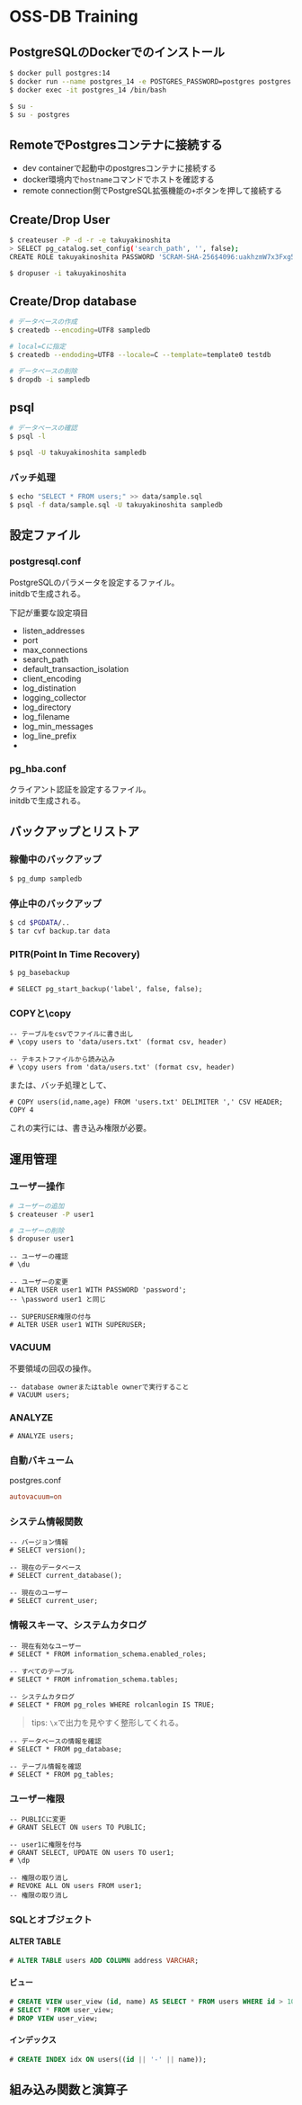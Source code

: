 # OSS-DB Training

## PostgreSQLのDockerでのインストール

```bash
$ docker pull postgres:14
$ docker run --name postgres_14 -e POSTGRES_PASSWORD=postgres postgres:14
$ docker exec -it postgres_14 /bin/bash
```

```bash
$ su -
$ su - postgres
```

## RemoteでPostgresコンテナに接続する

- dev containerで起動中のpostgresコンテナに接続する
- docker環境内で`hostname`コマンドでホストを確認する
- remote connection側でPostgreSQL拡張機能の`+`ボタンを押して接続する
  



## Create/Drop User

```bash
$ createuser -P -d -r -e takuyakinoshita
> SELECT pg_catalog.set_config('search_path', '', false);
CREATE ROLE takuyakinoshita PASSWORD 'SCRAM-SHA-256$4096:uakhzmW7x3Fxg5j8xkoInw==$bkntI8l75X/k3YNQ31bFvd6YXgzZRMgyMiU3MlVXt5U=:3XjiIHxJQCeEPZB3RVGZuhLhPGsOqTNPPAuLnBfmAhk=' NOSUPERUSER CREATEDB CREATEROLE INHERIT LOGIN;
```

```bash
$ dropuser -i takuyakinoshita
```

## Create/Drop database
```bash
# データベースの作成
$ createdb --encoding=UTF8 sampledb

# local=Cに指定
$ createdb --endoding=UTF8 --locale=C --template=template0 testdb
```



```bash
# データベースの削除
$ dropdb -i sampledb
```

## psql

```bash
# データベースの確認
$ psql -l
```

```bash
$ psql -U takuyakinoshita sampledb
```

### バッチ処理

```bash
$ echo "SELECT * FROM users;" >> data/sample.sql
$ psql -f data/sample.sql -U takuyakinoshita sampledb
```


## 設定ファイル

### postgresql.conf
PostgreSQLのパラメータを設定するファイル。  
initdbで生成される。  

下記が重要な設定項目

- listen_addresses
- port
- max_connections
- search_path
- default_transaction_isolation
- client_encoding
- log_distination
- logging_collector
- log_directory
- log_filename
- log_min_messages
- log_line_prefix
- 

### pg_hba.conf
クライアント認証を設定するファイル。  
initdbで生成される。  


## バックアップとリストア

### 稼働中のバックアップ
```bash
$ pg_dump sampledb
```

### 停止中のバックアップ
```bash
$ cd $PGDATA/..
$ tar cvf backup.tar data
```

### PITR(Point In Time Recovery)

```bash
$ pg_basebackup
```

```postgres
# SELECT pg_start_backup('label', false, false);
```

### COPYと\copy
```postgres
-- テーブルをcsvでファイルに書き出し
# \copy users to 'data/users.txt' (format csv, header)
```

```postgres
-- テキストファイルから読み込み
# \copy users from 'data/users.txt' (format csv, header)
```

または、バッチ処理として、
```postgres
# COPY users(id,name,age) FROM 'users.txt' DELIMITER ',' CSV HEADER;
COPY 4
```
これの実行には、書き込み権限が必要。 



## 運用管理

### ユーザー操作
```bash
# ユーザーの追加
$ createuser -P user1

# ユーザーの削除
$ dropuser user1

```

```postgres
-- ユーザーの確認
# \du
```

```postgres
-- ユーザーの変更
# ALTER USER user1 WITH PASSWORD 'password';
-- \password user1 と同じ

-- SUPERUSER権限の付与
# ALTER USER user1 WITH SUPERUSER;
```

### VACUUM

不要領域の回収の操作。

```postgres
-- database ownerまたはtable ownerで実行すること
# VACUUM users;
```

### ANALYZE

```postgres
# ANALYZE users;
```

### 自動バキューム

postgres.conf
```conf
autovacuum=on
```

### システム情報関数

```postgres
-- バージョン情報
# SELECT version();

-- 現在のデータベース
# SELECT current_database();

-- 現在のユーザー
# SELECT current_user;

```


### 情報スキーマ、システムカタログ

```postgres
-- 現在有効なユーザー
# SELECT * FROM information_schema.enabled_roles;

-- すべてのテーブル
# SELECT * FROM infromation_schema.tables;

```

```postgres
-- システムカタログ
# SELECT * FROM pg_roles WHERE rolcanlogin IS TRUE;

```

> tips: 
> `\x`で出力を見やすく整形してくれる。


```postgres
-- データベースの情報を確認
# SELECT * FROM pg_database;

-- テーブル情報を確認
# SELECT * FROM pg_tables;

```


### ユーザー権限

```postgres
-- PUBLICに変更
# GRANT SELECT ON users TO PUBLIC;

-- user1に権限を付与
# GRANT SELECT, UPDATE ON users TO user1;
# \dp
```

```postgres
-- 権限の取り消し
# REVOKE ALL ON users FROM user1;
-- 権限の取り消し
```


### SQLとオブジェクト


#### ALTER TABLE

```sql
# ALTER TABLE users ADD COLUMN address VARCHAR;
```



#### ビュー
```sql
# CREATE VIEW user_view (id, name) AS SELECT * FROM users WHERE id > 100;
# SELECT * FROM user_view;
# DROP VIEW user_view;
```

#### インデックス
```sql
# CREATE INDEX idx ON users((id || '-' || name));
```


## 組み込み関数と演算子

### 






